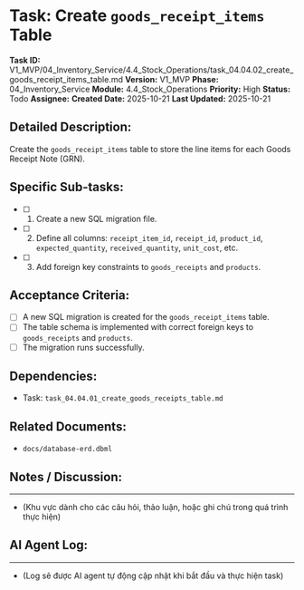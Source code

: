 # Task: Create `goods_receipt_items` Table

**Task ID:** V1_MVP/04_Inventory_Service/4.4_Stock_Operations/task_04.04.02_create_goods_receipt_items_table.md
**Version:** V1_MVP
**Phase:** 04_Inventory_Service
**Module:** 4.4_Stock_Operations
**Priority:** High
**Status:** Todo
**Assignee:** 
**Created Date:** 2025-10-21
**Last Updated:** 2025-10-21

## Detailed Description:
Create the `goods_receipt_items` table to store the line items for each Goods Receipt Note (GRN).

## Specific Sub-tasks:
- [ ] 1. Create a new SQL migration file.
- [ ] 2. Define all columns: `receipt_item_id`, `receipt_id`, `product_id`, `expected_quantity`, `received_quantity`, `unit_cost`, etc.
- [ ] 3. Add foreign key constraints to `goods_receipts` and `products`.

## Acceptance Criteria:
- [ ] A new SQL migration is created for the `goods_receipt_items` table.
- [ ] The table schema is implemented with correct foreign keys to `goods_receipts` and `products`.
- [ ] The migration runs successfully.

## Dependencies:
*   Task: `task_04.04.01_create_goods_receipts_table.md`

## Related Documents:
*   `docs/database-erd.dbml`

## Notes / Discussion:
---
*   (Khu vực dành cho các câu hỏi, thảo luận, hoặc ghi chú trong quá trình thực hiện)

## AI Agent Log:
---
*   (Log sẽ được AI agent tự động cập nhật khi bắt đầu và thực hiện task)